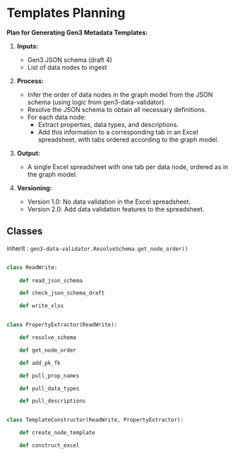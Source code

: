 # Templates Planning


**Plan for Generating Gen3 Metadata Templates:**

1. **Inputs:**
   - Gen3 JSON schema (draft 4)
   - List of data nodes to ingest

2. **Process:**
   - Infer the order of data nodes in the graph model from the JSON schema (using logic from gen3-data-validator).
   - Resolve the JSON schema to obtain all necessary definitions.
   - For each data node:
     - Extract properties, data types, and descriptions.
     - Add this information to a corresponding tab in an Excel spreadsheet, with tabs ordered according to the graph model.

3. **Output:**
   - A single Excel spreadsheet with one tab per data node, ordered as in the graph model.

4. **Versioning:**
   - Version 1.0: No data validation in the Excel spreadsheet.
   - Version 2.0: Add data validation features to the spreadsheet.


## Classes

inherit : `gen3-data-validator.ResolveSchema.get_node_order()`

```python

class ReadWrite:
    
    def read_json_schema

    def check_json_schema_draft

    def write_xlsx


class PropertyExtractor(ReadWrite):

    def resolve_schema

    def get_node_order

    def add_pk_fk

    def pull_prop_names

    def pull_data_types

    def pull_descriptions


class TemplateConstructor(ReadWrite, PropertyExtractor):

    def create_node_template

    def construct_excel



```